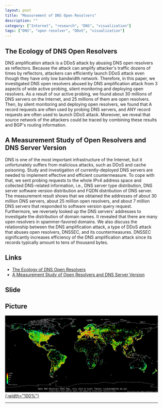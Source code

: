 ```yaml
---
layout: post
title: "Measurement of DNS Open Resolvers"
description: ""
category: ["Internet", "research", "DNS", "visualization"]
tags: ["DNS", "open resolver", "DDoS", "visualization"]
---
```


## The Ecology of DNS Open Resolvers

DNS amplification attack is a DDoS attack by abusing DNS open resolvers as
reflectors.
Because the attack can amplify attacker's traffic dozens of times by reflectors,
attackers can efficiently launch DDoS attack even though they have only
low bandwidth network.
Therefore, in this paper, we investigated DNS open resolvers abused by
DNS amplification attack from 3 aspects of wide active probing,
silent monitoring and deploying open resolvers.
As a result of our active probing, we found about 30 millions of DNS
servers on the Internet, and 25 millions of them are open resolvers.
Then, by silent monitoring and deploying open resolvers,
we found that A record requests are often used by probing DNS servers,
and ANY record requests are often used to launch DDoS attack.
Moreover, we reveal that source network of the attackers could be traced
by combining these results and BGP's routing information.

## A Measurement Study of Open Resolvers and DNS Server Version

DNS is one of the most important infrastructure of the Internet,
but it unfortunately suffers from malicious attacks,
such as DDoS and cache poisoning.
Study and investigation of currently-deployed DNS servers are needed
to implement effective and efficient countermeasure.
To cope with that, we sent probing requests to
the whole IPv4 address space and collected DNS-related information, i.e.,
DNS server type distribution, DNS server software version distribution
and FQDN distribution of DNS server.
The measurement result shows that we obtained the addresses of
about 30 million DNS servers, about 25 million open resolvers,
and about 7 million DNS servers that responded to software version query
request.
Furthermore, we reversely looked up the DNS servers' addresses
to investigate the distribution of domain names.
It revealed that there are many open resolvers in spammer-favored domains.
We also discuss the relationship between the DNS amplification attack,
a type of DDoS attack that abuses open resolvers,
DNSSEC, and its countermeasures.
DNSSEC significantly increases efficiency of the DNS amplification
attack since its records typically amount to tens of thousand bytes.

## Links

- [The Ecology of DNS Open Resolvers](https://github.com/ytakano/ytakanospapers/tree/master/ieice_201410_en)
- [A Measurement Study of Open Resolvers and DNS Server Version](https://github.com/ytakano/ytakanospapers/tree/master/ic_2013)

## Slide

<script async class="speakerdeck-embed" data-id="0077d6fc2059446d9fbf8d7c1ae2e2e6" data-ratio="1.33333333333333" src="//speakerdeck.com/assets/embed.js"></script>

## Picture

[![openresolver](/assets/open_dns_resolver_heatmap_201307.png "Visualization of DNS Open Resolvers"){:width="100%"}](/assets/open_dns_resolver_heatmap_201307.png)

---
